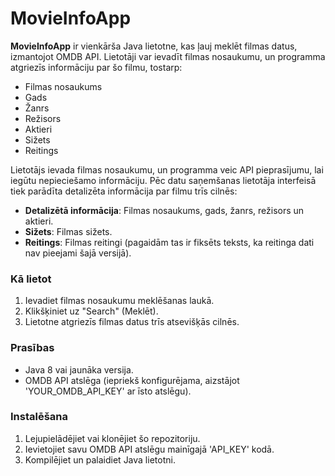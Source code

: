 # MovieInfoApp

**MovieInfoApp** ir vienkārša Java lietotne, kas ļauj meklēt filmas datus, izmantojot OMDB API. Lietotāji var ievadīt filmas nosaukumu, un programma atgriezīs informāciju par šo filmu, tostarp:

- Filmas nosaukums
- Gads
- Žanrs
- Režisors
- Aktieri
- Sižets
- Reitings

Lietotājs ievada filmas nosaukumu, un programma veic API pieprasījumu, lai iegūtu nepieciešamo informāciju. Pēc datu saņemšanas lietotāja interfeisā tiek parādīta detalizēta informācija par filmu trīs cilnēs:

- **Detalizētā informācija**: Filmas nosaukums, gads, žanrs, režisors un aktieri.
- **Sižets**: Filmas sižets.
- **Reitings**: Filmas reitingi (pagaidām tas ir fiksēts teksts, ka reitinga dati nav pieejami šajā versijā).

### Kā lietot

1. Ievadiet filmas nosaukumu meklēšanas laukā.
2. Klikšķiniet uz "Search" (Meklēt).
3. Lietotne atgriezīs filmas datus trīs atsevišķās cilnēs.

### Prasības

- Java 8 vai jaunāka versija.
- OMDB API atslēga (iepriekš konfigurējama, aizstājot 'YOUR_OMDB_API_KEY' ar īsto atslēgu).

### Instalēšana

1. Lejupielādējiet vai klonējiet šo repozitoriju.
2. Ievietojiet savu OMDB API atslēgu mainīgajā 'API_KEY' kodā.
3. Kompilējiet un palaidiet Java lietotni.